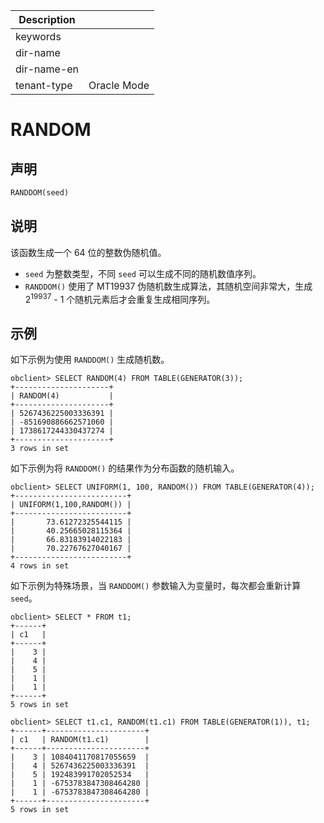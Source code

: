 | Description   |                 |
|---------------|-----------------|
| keywords      |                 |
| dir-name      |                 |
| dir-name-en   |                 |
| tenant-type   | Oracle Mode     |

# RANDOM

## 声明

```sql
RANDDOM(seed)
```

## 说明

该函数生成一个 64 位的整数伪随机值。

* `seed` 为整数类型，不同 `seed` 可以生成不同的随机数值序列。
* `RANDDOM()` 使用了 MT19937 伪随机数生成算法，其随机空间非常大，生成 2<sup>19937</sup> - 1 个随机元素后才会重复生成相同序列。

## 示例

如下示例为使用 `RANDDOM()` 生成随机数。

```shell
obclient> SELECT RANDOM(4) FROM TABLE(GENERATOR(3));
+---------------------+
| RANDOM(4)           |
+---------------------+
| 5267436225003336391 |
| -851690886662571060 |
| 1738617244330437274 |
+---------------------+
3 rows in set
```

如下示例为将 `RANDDOM()` 的结果作为分布函数的随机输入。

```shell
obclient> SELECT UNIFORM(1, 100, RANDOM()) FROM TABLE(GENERATOR(4));
+-------------------------+
| UNIFORM(1,100,RANDOM()) |
+-------------------------+
|       73.61272325544115 |
|       40.25665028115364 |
|       66.83183914022183 |
|       70.22767627040167 |
+-------------------------+
4 rows in set
```

如下示例为特殊场景，当 `RANDDOM()` 参数输入为变量时，每次都会重新计算 `seed`。

```shell
obclient> SELECT * FROM t1;
+------+
| c1   |
+------+
|    3 |
|    4 |
|    5 |
|    1 |
|    1 |
+------+
5 rows in set

obclient> SELECT t1.c1, RANDOM(t1.c1) FROM TABLE(GENERATOR(1)), t1;
+------+----------------------+
| c1   | RANDOM(t1.c1)        |
+------+----------------------+
|    3 | 1084041170817055659  |
|    4 | 5267436225003336391  |
|    5 | 192483991702052534   |
|    1 | -6753783847308464280 |
|    1 | -6753783847308464280 |
+------+----------------------+
5 rows in set
```
